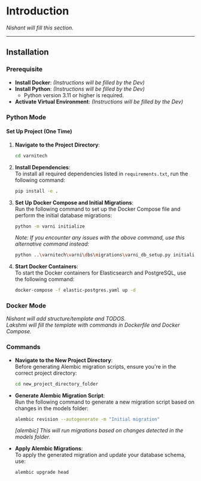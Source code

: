 # Introduction

_Nishant will fill this section._

---

## Installation

### Prerequisite

- **Install Docker**: _(Instructions will be filled by the Dev)_
- **Install Python**: _(Instructions will be filled by the Dev)_
  - Python version 3.11 or higher is required.
- **Activate Virtual Environment**: _(Instructions will be filled by the Dev)_

### Python Mode

#### Set Up Project (One Time)

1. **Navigate to the Project Directory**:
    ```bash
    cd varnitech
    ```

2. **Install Dependencies**:  
   To install all required dependencies listed in `requirements.txt`, run the following command:
    ```bash
    pip install -e .
    ```

3. **Set Up Docker Compose and Initial Migrations**:  
   Run the following command to set up the Docker Compose file and perform the initial database migrations:
    ```bash
    python -m varni initialize
    ```
   _Note: If you encounter any issues with the above command, use this alternative command instead:_
    ```bash
    python ..\varnitech\varni\dbs\migrations\varni_db_setup.py initialize
    ```

4. **Start Docker Containers**:  
   To start the Docker containers for Elasticsearch and PostgreSQL, use the following command:
    ```bash
    docker-compose -f elastic-postgres.yaml up -d
    ```

### Docker Mode

_Nishant will add structure/template and TODOS._  
_Lakshmi will fill the template with commands in Dockerfile and Docker Compose._

### Commands

- **Navigate to the New Project Directory**:  
  Before generating Alembic migration scripts, ensure you're in the correct project directory:
    ```bash
    cd new_project_directory_folder
    ```

- **Generate Alembic Migration Script**:  
  Run the following command to generate a new migration script based on changes in the models folder:
    ```bash
    alembic revision --autogenerate -m "Initial migration"
    ```
  _[alembic] This will run migrations based on changes detected in the models folder._
  
- **Apply Alembic Migrations**:  
  To apply the generated migration and update your database schema, use:
    ```bash
    alembic upgrade head
    ```
    
